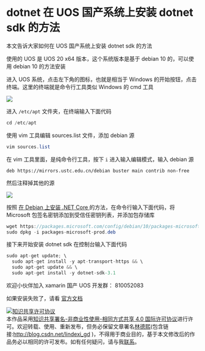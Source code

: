 # dotnet 在 UOS 国产系统上安装 dotnet sdk 的方法



本文告诉大家如何在 UOS 国产系统上安装 dotnet sdk 的方法

<!--more-->
<!-- CreateTime:2020/9/4 8:50:35 -->



使用的 UOS 是 UOS 20 x64 版本，这个系统版本是基于 debian 10 的，可以使用 debian 10 的方法安装

进入 UOS 系统，点击左下角的图标，也就是相当于 Windows 的开始按钮，点击终端。这里的终端就是命令行工具类似 Windows 的 cmd 工具

<!-- ![](image/dotnet 在 UOS 国产系统上安装 Mono 开发工具的方法/dotnet 在 UOS 国产系统上安装 Mono 开发工具的方法0.png) -->

![](http://cdn.lindexi.site/lindexi%2Fdotnet%2520%25E5%259C%25A8%2520UOS%2520%25E5%259B%25BD%25E4%25BA%25A7%25E7%25B3%25BB%25E7%25BB%259F%25E4%25B8%258A%25E5%25AE%2589%25E8%25A3%2585%2520Mono%2520%25E5%25BC%2580%25E5%258F%2591%25E5%25B7%25A5%25E5%2585%25B7%25E7%259A%2584%25E6%2596%25B9%25E6%25B3%25950.png)

进入 `/etc/apt` 文件夹，在终端输入下面代码

```csharp
cd /etc/apt
```

使用 vim 工具编辑 sources.list 文件，添加 debian 源

```csharp
vim sources.list
```

在 vim 工具里面，是纯命令行工具，按下 `i` 进入输入编辑模式，输入 debian 源

```
deb https://mirrors.ustc.edu.cn/debian buster main contrib non-free
```

然后注释掉其他的源

<!-- ![](image/dotnet 在 UOS 国产系统上安装 dotnet sdk 的方法/dotnet 在 UOS 国产系统上安装 dotnet sdk 的方法0.png) -->

![](http://cdn.lindexi.site/lindexi%2F2020931729581851.jpg)

按照 [在 Debian 上安装 .NET Core ](https://docs.microsoft.com/zh-cn/dotnet/core/install/linux-debian?WT.mc_id=WD-MVP-5003260 ) 的方法，在命令行输入下面代码，将 Microsoft 包签名密钥添加到受信任密钥列表，并添加包存储库

```csharp
wget https://packages.microsoft.com/config/debian/10/packages-microsoft-prod.deb -O packages-microsoft-prod.deb
sudo dpkg -i packages-microsoft-prod.deb
```

接下来开始安装 dotnet sdk 在控制台输入下面代码

```csharp
sudo apt-get update; \
  sudo apt-get install -y apt-transport-https && \
  sudo apt-get update && \
  sudo apt-get install -y dotnet-sdk-3.1
```

欢迎小伙伴加入 xamarin 国产 UOS 开发群： 810052083 

如果安装失败了，请看 [官方文档](https://docs.microsoft.com/zh-cn/dotnet/core/install/linux-debian?WT.mc_id=WD-MVP-5003260 ) 

<a rel="license" href="http://creativecommons.org/licenses/by-nc-sa/4.0/"><img alt="知识共享许可协议" style="border-width:0" src="https://licensebuttons.net/l/by-nc-sa/4.0/88x31.png" /></a><br />本作品采用<a rel="license" href="http://creativecommons.org/licenses/by-nc-sa/4.0/">知识共享署名-非商业性使用-相同方式共享 4.0 国际许可协议</a>进行许可。欢迎转载、使用、重新发布，但务必保留文章署名[林德熙](http://blog.csdn.net/lindexi_gd)(包含链接:http://blog.csdn.net/lindexi_gd )，不得用于商业目的，基于本文修改后的作品务必以相同的许可发布。如有任何疑问，请与我[联系](mailto:lindexi_gd@163.com)。
